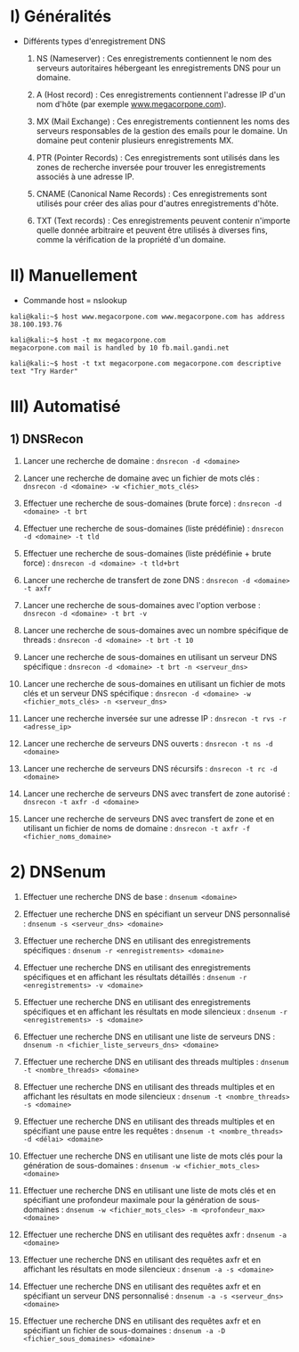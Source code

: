 
# I) Généralités 

* Différents types d'enregistrement DNS
	1. NS (Nameserver) : Ces enregistrements contiennent le nom des serveurs autoritaires hébergeant les enregistrements DNS pour un domaine.
	
	2. A (Host record) : Ces enregistrements contiennent l'adresse IP d'un nom d'hôte (par exemple www.megacorpone.com).
	
	3. MX (Mail Exchange) : Ces enregistrements contiennent les noms des serveurs responsables de la gestion des emails pour le domaine. Un domaine peut contenir plusieurs enregistrements MX.
	
	4. PTR (Pointer Records) : Ces enregistrements sont utilisés dans les zones de recherche inversée pour trouver les enregistrements associés à une adresse IP.
	
	5. CNAME (Canonical Name Records) : Ces enregistrements sont utilisés pour créer des alias pour d'autres enregistrements d'hôte.
	
	6. TXT (Text records) : Ces enregistrements peuvent contenir n'importe quelle donnée arbitraire et peuvent être utilisés à diverses fins, comme la vérification de la propriété d'un domaine.

# II) Manuellement 

* Commande host = nslookup 
```
kali@kali:~$ host www.megacorpone.com www.megacorpone.com has address 38.100.193.76

kali@kali:~$ host -t mx megacorpone.com
megacorpone.com mail is handled by 10 fb.mail.gandi.net

kali@kali:~$ host -t txt megacorpone.com megacorpone.com descriptive text "Try Harder"
```

# III) Automatisé 

## 1) DNSRecon

1. Lancer une recherche de domaine :
``dnsrecon -d <domaine>``

2. Lancer une recherche de domaine avec un fichier de mots clés :
``dnsrecon -d <domaine> -w <fichier_mots_clés>``

3. Effectuer une recherche de sous-domaines (brute force) :
``dnsrecon -d <domaine> -t brt``

4. Effectuer une recherche de sous-domaines (liste prédéfinie) :
``dnsrecon -d <domaine> -t tld``

5. Effectuer une recherche de sous-domaines (liste prédéfinie + brute force) :
``dnsrecon -d <domaine> -t tld+brt``

6. Lancer une recherche de transfert de zone DNS :
``dnsrecon -d <domaine> -t axfr``

7. Lancer une recherche de sous-domaines avec l'option verbose :
``dnsrecon -d <domaine> -t brt -v``

8. Lancer une recherche de sous-domaines avec un nombre spécifique de threads :
``dnsrecon -d <domaine> -t brt -t 10``

9. Lancer une recherche de sous-domaines en utilisant un serveur DNS spécifique :
``dnsrecon -d <domaine> -t brt -n <serveur_dns>``

10. Lancer une recherche de sous-domaines en utilisant un fichier de mots clés et un serveur DNS spécifique :
``dnsrecon -d <domaine> -w <fichier_mots_clés> -n <serveur_dns>``

11. Lancer une recherche inversée sur une adresse IP :
``dnsrecon -t rvs -r <adresse_ip>``

12. Lancer une recherche de serveurs DNS ouverts :
``dnsrecon -t ns -d <domaine>``

13. Lancer une recherche de serveurs DNS récursifs :
``dnsrecon -t rc -d <domaine>``

14. Lancer une recherche de serveurs DNS avec transfert de zone autorisé :
``dnsrecon -t axfr -d <domaine>``

15. Lancer une recherche de serveurs DNS avec transfert de zone et en utilisant un fichier de noms de domaine :
``dnsrecon -t axfr -f <fichier_noms_domaine>``


# 2) DNSenum

1. Effectuer une recherche DNS de base :
``dnsenum <domaine>``

2. Effectuer une recherche DNS en spécifiant un serveur DNS personnalisé :
``dnsenum -s <serveur_dns> <domaine>``

3. Effectuer une recherche DNS en utilisant des enregistrements spécifiques :
``dnsenum -r <enregistrements> <domaine>``

4. Effectuer une recherche DNS en utilisant des enregistrements spécifiques et en affichant les résultats détaillés :
``dnsenum -r <enregistrements> -v <domaine>``

5. Effectuer une recherche DNS en utilisant des enregistrements spécifiques et en affichant les résultats en mode silencieux :
``dnsenum -r <enregistrements> -s <domaine>``

6. Effectuer une recherche DNS en utilisant une liste de serveurs DNS :
``dnsenum -n <fichier_liste_serveurs_dns> <domaine>``

7. Effectuer une recherche DNS en utilisant des threads multiples :
``dnsenum -t <nombre_threads> <domaine>``

8. Effectuer une recherche DNS en utilisant des threads multiples et en affichant les résultats en mode silencieux :
``dnsenum -t <nombre_threads> -s <domaine>``

9. Effectuer une recherche DNS en utilisant des threads multiples et en spécifiant une pause entre les requêtes :
``dnsenum -t <nombre_threads> -d <délai> <domaine>``

10. Effectuer une recherche DNS en utilisant une liste de mots clés pour la génération de sous-domaines :
``dnsenum -w <fichier_mots_cles> <domaine>``

11. Effectuer une recherche DNS en utilisant une liste de mots clés et en spécifiant une profondeur maximale pour la génération de sous-domaines :
``dnsenum -w <fichier_mots_cles> -m <profondeur_max> <domaine>``

12. Effectuer une recherche DNS en utilisant des requêtes axfr :
``dnsenum -a <domaine>``

13. Effectuer une recherche DNS en utilisant des requêtes axfr et en affichant les résultats en mode silencieux :
``dnsenum -a -s <domaine>``

14. Effectuer une recherche DNS en utilisant des requêtes axfr et en spécifiant un serveur DNS personnalisé :
``dnsenum -a -s <serveur_dns> <domaine>``

15. Effectuer une recherche DNS en utilisant des requêtes axfr et en spécifiant un fichier de sous-domaines :
``dnsenum -a -D <fichier_sous_domaines> <domaine>``


